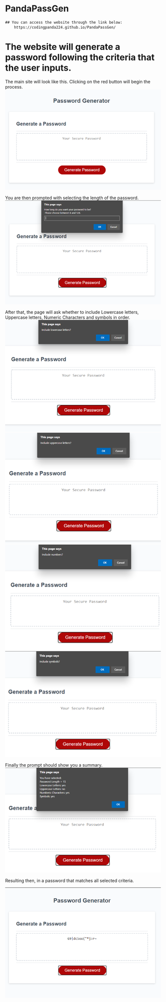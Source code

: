# PandaPassGen


    ## You can access the website through the link below:
        https://codingpanda224.github.io/PandaPassGen/

# The website will generate a password following the criteria that the user inputs.

The main site will look like this. Clicking on the red button will begin the process.
![picture](./assets/scs/Main.png)

You are then prompted with selecting the length of the password.
![picture](./assets/scs/LengthPrompt.png)

After that, the page will ask whether to include Lowercase letters, Uppercase letters, Numeric Characters and symbols in order. 
![picture](./assets/scs/Criteria-Lower.png) 
![picture](./assets/scs/Criteria-Upper.png) 
![picture](./assets/scs/Criteria-Numbers.png) 
![picture](./assets/scs/Criteria-Symbols.png) 

Finally the prompt should show you a summary.
![picture](./assets/scs/ConfirmationAlert.png) 

Resulting then, in a password that matches all selected criteria.

![picture](./assets/scs/PasswordGen.png) 



